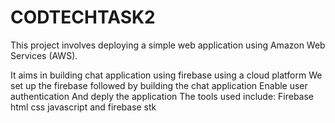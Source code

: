 # CODTECHTASK2
This project involves deploying a simple web application using Amazon Web Services (AWS). 

It aims in building chat application using firebase using a cloud platform
We set up the firebase followed by building the chat application 
Enable user authentication
And deply the application
The tools used include:
Firebase html css javascript and firebase stk
